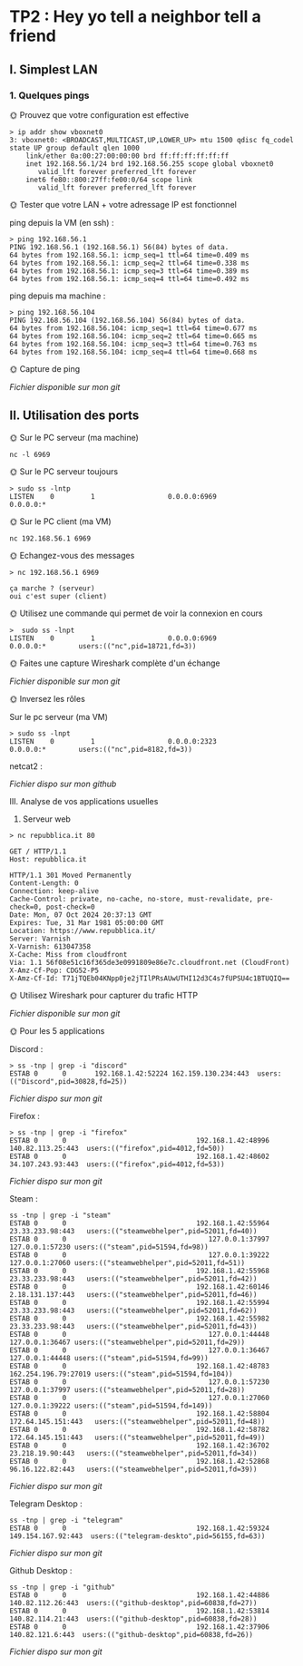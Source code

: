 # TP2 : Hey yo tell a neighbor tell a friend

## I. Simplest LAN

### 1. Quelques pings

🌞 Prouvez que votre configuration est effective

```
> ip addr show vboxnet0
3: vboxnet0: <BROADCAST,MULTICAST,UP,LOWER_UP> mtu 1500 qdisc fq_codel state UP group default qlen 1000
    link/ether 0a:00:27:00:00:00 brd ff:ff:ff:ff:ff:ff
    inet 192.168.56.1/24 brd 192.168.56.255 scope global vboxnet0
       valid_lft forever preferred_lft forever
    inet6 fe80::800:27ff:fe00:0/64 scope link 
       valid_lft forever preferred_lft forever
```

🌞 Tester que votre LAN + votre adressage IP est fonctionnel

ping depuis la VM (en ssh) : 

```
> ping 192.168.56.1
PING 192.168.56.1 (192.168.56.1) 56(84) bytes of data.
64 bytes from 192.168.56.1: icmp_seq=1 ttl=64 time=0.409 ms
64 bytes from 192.168.56.1: icmp_seq=2 ttl=64 time=0.338 ms
64 bytes from 192.168.56.1: icmp_seq=3 ttl=64 time=0.389 ms
64 bytes from 192.168.56.1: icmp_seq=4 ttl=64 time=0.492 ms
```

ping depuis ma machine : 

```
> ping 192.168.56.104
PING 192.168.56.104 (192.168.56.104) 56(84) bytes of data.
64 bytes from 192.168.56.104: icmp_seq=1 ttl=64 time=0.677 ms
64 bytes from 192.168.56.104: icmp_seq=2 ttl=64 time=0.665 ms
64 bytes from 192.168.56.104: icmp_seq=3 ttl=64 time=0.763 ms
64 bytes from 192.168.56.104: icmp_seq=4 ttl=64 time=0.668 ms
```

🌞 Capture de ping

*Fichier disponible sur mon git*

## II. Utilisation des ports


🌞 Sur le PC serveur (ma machine)

`nc -l 6969`

🌞 Sur le PC serveur toujours

```
> sudo ss -lntp
LISTEN    0         1                  0.0.0.0:6969             0.0.0.0:*
```

🌞 Sur le PC client (ma VM)

`nc 192.168.56.1 6969`

🌞 Echangez-vous des messages

```
> nc 192.168.56.1 6969

ça marche ? (serveur)
oui c'est super (client)
```

🌞 Utilisez une commande qui permet de voir la connexion en cours

```
>  sudo ss -lnpt
LISTEN    0         1                  0.0.0.0:6969             0.0.0.0:*        users:(("nc",pid=18721,fd=3))
```

🌞 Faites une capture Wireshark complète d'un échange

*Fichier disponible sur mon git*

🌞 Inversez les rôles

Sur le pc serveur (ma VM)

```
> sudo ss -lnpt
LISTEN    0         1                  0.0.0.0:2323             0.0.0.0:*        users:(("nc",pid=8182,fd=3))
```
netcat2 : 

*Fichier dispo sur mon github*


III. Analyse de vos applications usuelles

1. Serveur web

```
> nc repubblica.it 80

GET / HTTP/1.1
Host: repubblica.it

HTTP/1.1 301 Moved Permanently
Content-Length: 0
Connection: keep-alive
Cache-Control: private, no-cache, no-store, must-revalidate, pre-check=0, post-check=0
Date: Mon, 07 Oct 2024 20:37:13 GMT
Expires: Tue, 31 Mar 1981 05:00:00 GMT
Location: https://www.repubblica.it/
Server: Varnish
X-Varnish: 613047358
X-Cache: Miss from cloudfront
Via: 1.1 56f08e51c16f365de3e0991809e86e7c.cloudfront.net (CloudFront)
X-Amz-Cf-Pop: CDG52-P5
X-Amz-Cf-Id: T71jTQEb04KNpp0je2jTIlPRsAUwUTHI12d3C4s7fUPSU4c1BTUQIQ==
```

🌞 Utilisez Wireshark pour capturer du trafic HTTP

*Fichier disponible sur mon git*

🌞 Pour les 5 applications

Discord :

```
> ss -tnp | grep -i "discord"
ESTAB 0      0       192.168.1.42:52224 162.159.130.234:443  users:(("Discord",pid=30828,fd=25))
```

*Fichier dispo sur mon git*

Firefox :

```
> ss -tnp | grep -i "firefox"
ESTAB 0      0                                192.168.1.42:48996            140.82.113.25:443  users:(("firefox",pid=4012,fd=50)) 
ESTAB 0      0                                192.168.1.42:48602            34.107.243.93:443  users:(("firefox",pid=4012,fd=53))
```

*Fichier dispo sur mon git*

Steam :

```
ss -tnp | grep -i "steam"
ESTAB 0      0                                192.168.1.42:55964               23.33.233.98:443   users:(("steamwebhelper",pid=52011,fd=40))
ESTAB 0      0                                   127.0.0.1:37997                  127.0.0.1:57230 users:(("steam",pid=51594,fd=98))         
ESTAB 0      0                                   127.0.0.1:39222                  127.0.0.1:27060 users:(("steamwebhelper",pid=52011,fd=51))
ESTAB 0      0                                192.168.1.42:55968               23.33.233.98:443   users:(("steamwebhelper",pid=52011,fd=42))
ESTAB 0      0                                192.168.1.42:60146               2.18.131.137:443   users:(("steamwebhelper",pid=52011,fd=46))
ESTAB 0      0                                192.168.1.42:55994               23.33.233.98:443   users:(("steamwebhelper",pid=52011,fd=62))
ESTAB 0      0                                192.168.1.42:55982               23.33.233.98:443   users:(("steamwebhelper",pid=52011,fd=43))
ESTAB 0      0                                   127.0.0.1:44448                  127.0.0.1:36467 users:(("steamwebhelper",pid=52011,fd=29))
ESTAB 0      0                                   127.0.0.1:36467                  127.0.0.1:44448 users:(("steam",pid=51594,fd=99))         
ESTAB 0      0                                192.168.1.42:48783             162.254.196.79:27019 users:(("steam",pid=51594,fd=104))        
ESTAB 0      0                                   127.0.0.1:57230                  127.0.0.1:37997 users:(("steamwebhelper",pid=52011,fd=28))
ESTAB 0      0                                   127.0.0.1:27060                  127.0.0.1:39222 users:(("steam",pid=51594,fd=149))        
ESTAB 0      0                                192.168.1.42:58804             172.64.145.151:443   users:(("steamwebhelper",pid=52011,fd=48))
ESTAB 0      0                                192.168.1.42:58782             172.64.145.151:443   users:(("steamwebhelper",pid=52011,fd=49))
ESTAB 0      0                                192.168.1.42:36702               23.218.19.90:443   users:(("steamwebhelper",pid=52011,fd=34))
ESTAB 0      0                                192.168.1.42:52868               96.16.122.82:443   users:(("steamwebhelper",pid=52011,fd=39))
```

*Fichier dispo sur mon git*

Telegram Desktop :

```
ss -tnp | grep -i "telegram"
ESTAB 0      0                                192.168.1.42:59324              149.154.167.92:443  users:(("telegram-deskto",pid=56155,fd=63))
```

*Fichier dispo sur mon git*

Github Desktop :

```
ss -tnp | grep -i "github"
ESTAB 0      0                                192.168.1.42:44886         140.82.112.26:443  users:(("github-desktop",pid=60838,fd=27))
ESTAB 0      0                                192.168.1.42:53814         140.82.114.21:443  users:(("github-desktop",pid=60838,fd=28))
ESTAB 0      0                                192.168.1.42:37906          140.82.121.6:443  users:(("github-desktop",pid=60838,fd=26))
```

*Fichier dispo sur mon git*